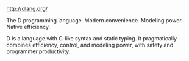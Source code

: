 http://dlang.org/

The D programming language. Modern convenience. Modeling power. Native efficiency.


D is a language with C-like syntax and static typing. It pragmatically combines efficiency, control, and modeling power, with safety and programmer productivity.


